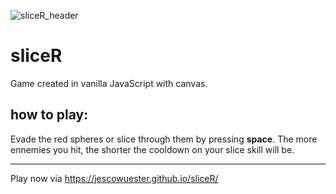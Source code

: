 ![sliceR_header](https://i.imgur.com/qIjncXO.png)

# sliceR
Game created in vanilla JavaScript with canvas. 
## how to play: 
Evade the red spheres or slice through them by pressing **space**. The more ennemies you hit, the shorter the cooldown on your slice skill will be.

---

Play now via https://jescowuester.github.io/sliceR/
